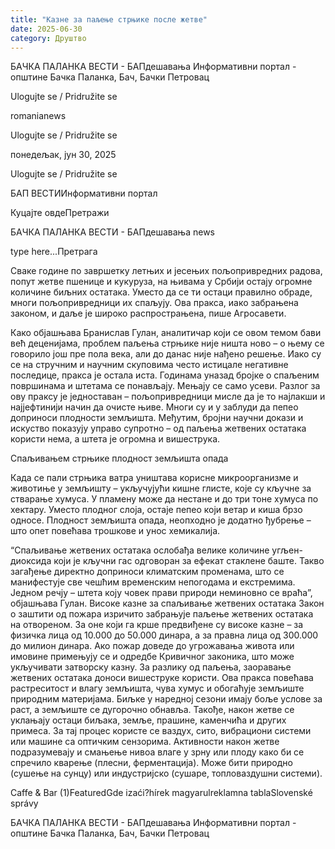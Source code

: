```yaml
---
title: "Казне за паљење стрњике после жетве"
date: 2025-06-30
category: Друштво
---
```


БАЧКА ПАЛАНКА ВЕСТИ - БАПдешавања Информативни портал - општине Бачка Паланка, Бач, Бачки Петровац

Ulogujte se / Pridružite se

romanianews

Ulogujte se / Pridružite se

понедељак, јун 30, 2025

Ulogujte se / Pridružite se

БАП ВЕСТИИнформативни портал

Куцајте овдеПретражи

БАЧКА ПАЛАНКА ВЕСТИ - БАПдешавања news

type here...Претрага

Сваке године по завршетку летњих и јесењих пољопривредних радова, попут жетве пшенице и кукуруза, на њивама у Србији остају огромне количине биљних остатака. Уместо да се ти остаци правилно обраде, многи пољопривредници их спаљују. Ова пракса, иако забрањена законом, и даље је широко распрострањена, пише Агросавети.

Како објашњава Бранислав Гулан, аналитичар који се овом темом бави већ деценијама, проблем паљења стрњике није ништа ново – о њему се говорило још пре пола века, али до данас није нађено решење. Иако су се на стручним и научним скуповима често истицале негативне последице, пракса је остала иста. Годинама уназад бројке о спаљеним површинама и штетама се понављају. Мењају се само усеви.
Разлог за ову праксу је једноставан – пољопривредници мисле да је то најлакши и најјефтинији начин да очисте њиве. Многи су и у заблуди да пепео доприноси плодности земљишта. Међутим, бројни научни докази и искуство показују управо супротно – од паљења жетвених остатака користи нема, а штета је огромна и вишеструка.


Спаљивањем стрњике плодност земљишта опада


Када се пали стрњика ватра уништава корисне микроорганизме и животиње у земљишту – укључујући кишне глисте, које су кључне за стварање хумуса.
У пламену може да нестане и до три тоне хумуса по хектару. Уместо плодног слоја, остаје пепео који ветар и киша брзо односе. Плодност земљишта опада, неопходно је додатно ђубрење – што опет повећава трошкове и унос хемикалија.


“Спаљивање жетвених остатака ослобађа велике количине угљен-диоксида који је кључни гас одговоран за ефекат стаклене баште. Такво загађење директно доприноси климатским променама, што се манифестује све чешћим временским непогодама и екстремима. Једном речју – штета коју човек прави природи неминовно се враћа”, објашњава Гулан.
Високе казне за спаљивање жетвених остатака
Закон о заштити од пожара изричито забрањује паљење жетвених остатака на отвореном. За оне који га крше предвиђене су високе казне – за физичка лица од 10.000 до 50.000 динара, а за правна лица од 300.000 до милион динара. Ако пожар доведе до угрожавања живота или имовине примењују се и одредбе Кривичног законика, што може укључивати затворску казну.
За разлику од паљења, заоравање жетвених остатака доноси вишеструке користи. Ова пракса повећава растреситост и влагу земљишта, чува хумус и обогаћује земљиште природним материјама. Биљке у наредној сезони имају боље услове за раст, а земљиште се дугорочно обнавља. Такође, након жетве се уклањају остаци биљака, земље, прашине, каменчића и других примеса. За тај процес користе се ваздух, сито, вибрациони системи или машине са оптичким сензорима.
Активности након жетве подразумевају и смањење нивоа влаге у зрну или плоду како би се спречило кварење (плесни, ферментација). Може бити природно (сушење на сунцу) или индустријско (сушаре, топловаздушни системи).

Caffe & Bar (1)FeaturedGde izaći?hírek magyarulreklamna tablaSlovenské správy

БАЧКА ПАЛАНКА ВЕСТИ - БАПдешавања Информативни портал - општине Бачка Паланка, Бач, Бачки Петровац

